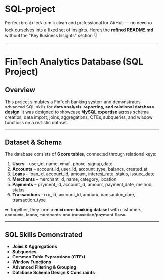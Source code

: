 # SQL-project

Perfect bro 👍 let’s trim it clean and professional for GitHub — no need to lock ourselves into a fixed set of insights.
Here’s the **refined README.md** without the "Key Business Insights" section 👇

---

#  FinTech Analytics Database (SQL Project)

##  Overview

This project simulates a FinTech banking system and demonstrates advanced SQL skills for **data analysis, reporting, and relational database design**.
It was designed to showcase **MySQL expertise** across schema creation, data import, joins, aggregations, CTEs, subqueries, and window functions on a realistic dataset.

---

##  Dataset & Schema

The database consists of **6 core tables**, connected through relational keys:

1. **Users** – user\_id, name, email, phone, signup\_date
2. **Accounts** – account\_id, user\_id, account\_type, balance, created\_at
3. **Loans** – loan\_id, account\_id, amount, interest\_rate, status, issued\_date
4. **Merchants** – merchant\_id, name, category, location
5. **Payments** – payment\_id, account\_id, amount, payment\_date, method, status
6. **Transactions** – txn\_id, account\_id, amount, transaction\_date, transaction\_type

➡ Together, they form a **mini core-banking dataset** with customers, accounts, loans, merchants, and transaction/payment flows.

---

##  SQL Skills Demonstrated

* **Joins & Aggregations**
* **Subqueries**
* **Common Table Expressions (CTEs)**
* **Window Functions**
* **Advanced Filtering & Grouping**
* **Database Schema Design & Constraints**


